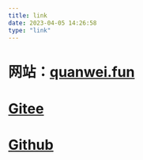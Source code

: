 ```yaml
---
title: link
date: 2023-04-05 14:26:58
type: "link"
---
```


# 网站：[quanwei.fun](quanwei.fun)

# [Gitee](https://gitee.com/quanw20)

# [Github](https://github.com/)